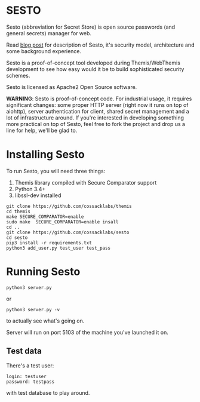 # SESTO

Sesto (abbreviation for Secret Store) is open source passwords (and general secrets) manager for web. 

Read [blog post](https://www.cossacklabs.com/presenting-sesto.html) for description of Sesto, it's security model, architecture and some background experience. 

Sesto is a proof-of-concept tool developed during Themis/WebThemis development to see how easy would it be to build sophisticated security schemes. 

Sesto is licensed as Apache2 Open Source software.

**WARNING**: Sesto is proof-of-concept code. For industrial usage, it requires significant changes: some proper HTTP server (right now it runs on top of aiohttp), server authentication for client, shared secret management and a lot of infrastructure around. If you're interested in developing something more practical on top of Sesto, feel free to fork the project and drop us a line for help, we'll be glad to. 

# Installing Sesto

To run Sesto, you will need three things: 

1. Themis library compiled with Secure Comparator support 
2. Python 3.4+
3. libssl-dev installed

```
git clone https://github.com/cossacklabs/themis
cd themis
make SECURE_COMPARATOR=enable
sudo make  SECURE_COMPARATOR=enable insall
cd ..
git clone https://github.com/cossacklabs/sesto
cd sesto
pip3 install -r requirements.txt
python3 add_user.py test_user test_pass
```

# Running Sesto

```
python3 server.py
```

or 

```
python3 server.py -v 
```

to actually see what's going on. 

Server will run on port 5103 of the machine you've launched it on.

## Test data

There's a test user: 

```
login: testuser
password: testpass
```

with test database to play around.
